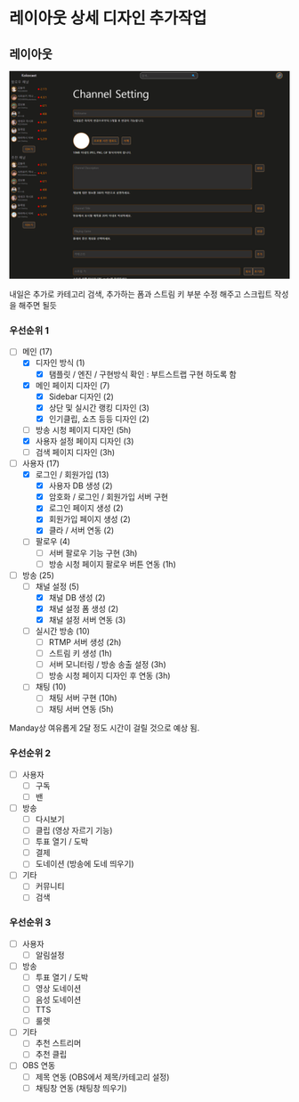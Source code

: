 # 레이아웃 상세 디자인 추가작업

## 레이아웃

![이미지](../../img/202401/20240117035812.png)

내일은 추가로 카테고리 검색, 추가하는 폼과 스트림 키 부분 수정 해주고 스크립트 작성을 해주면 될듯


### 우선순위 1
- [ ] 메인 (17)
    - [x] 디자인 방식 (1)
        - [x] 탬플릿 / 엔진 / 구현방식 확인 : 부트스트랩 구현 하도록 함
    - [x] 메인 페이지 디자인 (7)
        - [x] Sidebar 디자인 (2)
        - [x] 상단 및 실시간 랭킹 디자인 (3)
        - [x] 인기클립, 쇼츠 등등 디자인 (2)
    - [ ] 방송 시청 페이지 디자인 (5h)
    - [x] 사용자 설정 페이지 디자인 (3)
    - [ ] 검색 페이지 디자인 (3h)
- [ ] 사용자 (17)
    - [x] 로그인 / 회원가입 (13)
        - [x] 사용자 DB 생성 (2)
        - [x] 암호화 / 로그인 / 회원가입 서버 구현
        - [x] 로그인 페이지 생성 (2)
        - [x] 회원가입 페이지 생성 (2)
        - [x] 클라 / 서버 연동 (2)
    - [ ] 팔로우 (4)
        - [ ] 서버 팔로우 기능 구현 (3h)
        - [ ] 방송 시청 페이지 팔로우 버튼 연동 (1h)
- [ ] 방송 (25)
    - [ ] 채널 설정 (5)
        - [x] 채널 DB 생성 (2)
        - [x] 채널 설정 폼 생성 (2)
        - [x] 채널 설정 서버 연동 (3)
    - [ ] 실시간 방송 (10)
        - [ ] RTMP 서버 생성 (2h)
        - [ ] 스트림 키 생성 (1h)
        - [ ] 서버 모니터링 / 방송 송출 설정 (3h)
        - [ ] 방송 시청 페이지 디자인 후 연동 (3h)
    - [ ] 채팅 (10)
        - [ ] 채팅 서버 구현 (10h)
        - [ ] 채팅 서버 연동 (5h)

Manday상 여유롭게 2달 정도 시간이 걸릴 것으로 예상 됨.

### 우선순위 2
- [ ] 사용자
    - [ ] 구독
    - [ ] 밴
- [ ] 방송
    - [ ] 다시보기
    - [ ] 클립 (영상 자르기 기능)
    - [ ] 투표 열기 / 도박
    - [ ] 결제
    - [ ] 도네이션 (방송에 도네 띄우기)
- [ ] 기타
    - [ ] 커뮤니티
    - [ ] 검색

### 우선순위 3

- [ ] 사용자
    - [ ] 알림설정
- [ ] 방송
    - [ ] 투표 열기 / 도박
    - [ ] 영상 도네이션
    - [ ] 음성 도네이션
    - [ ] TTS
    - [ ] 룰렛
- [ ] 기타
    - [ ] 추천 스트리머
    - [ ] 추천 클립
- [ ] OBS 연동
    - [ ] 제목 연동 (OBS에서 제목/카테고리 설정)
    - [ ] 채팅창 연동 (채팅창 띄우기)
